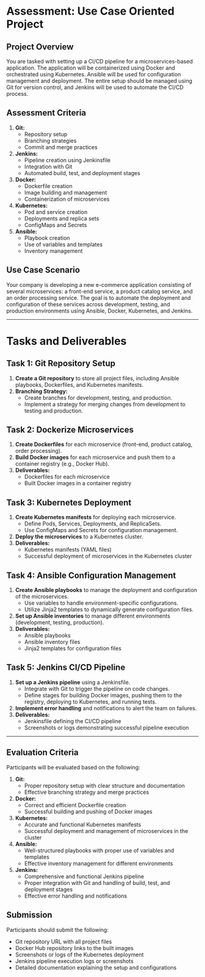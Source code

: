 # Assessment: Use Case Oriented Project
## Project Overview
You are tasked with setting up a CI/CD pipeline for a microservices-based application. The
application will be containerized using Docker and orchestrated using Kubernetes. Ansible
will be used for configuration management and deployment. The entire setup should be
managed using Git for version control, and Jenkins will be used to automate the CI/CD
process.

## Assessment Criteria
1. **Git:**
    + Repository setup
    + Branching strategies
    + Commit and merge practices
2. **Jenkins:**
    + Pipeline creation using Jenkinsfile
    + Integration with Git
    + Automated build, test, and deployment stages
3. **Docker:**
    + Dockerfile creation
    + Image building and management
    + Containerization of microservices
4. **Kubernetes:**
    + Pod and service creation
    + Deployments and replica sets
    + ConfigMaps and Secrets
5. **Ansible:**
    + Playbook creation
    + Use of variables and templates
    + Inventory management

## Use Case Scenario
Your company is developing a new e-commerce application consisting of several
microservices: a front-end service, a product catalog service, and an order processing
service. The goal is to automate the deployment and configuration of these services across
development, testing, and production environments using Ansible, Docker, Kubernetes, and
Jenkins.

---

# Tasks and Deliverables

## Task 1: Git Repository Setup
1. **Create a Git repository** to store all project files, including Ansible playbooks,
Dockerfiles, and Kubernetes manifests.
2. **Branching Strategy:**
    + Create branches for development, testing, and production.
    + Implement a strategy for merging changes from development to testing and
production.

## Task 2: Dockerize Microservices
1. **Create Dockerfiles** for each microservice (front-end, product catalog, order
processing).
2. **Build Docker images** for each microservice and push them to a container registry
(e.g., Docker Hub).
3. **Deliverables:**
    + Dockerfiles for each microservice
    + Built Docker images in a container registry

## Task 3: Kubernetes Deployment
1. **Create Kubernetes manifests** for deploying each microservice.
    + Define Pods, Services, Deployments, and ReplicaSets.
    + Use ConfigMaps and Secrets for configuration management.
2. **Deploy the microservices** to a Kubernetes cluster.
3. **Deliverables:**
    + Kubernetes manifests (YAML files)
    + Successful deployment of microservices in the Kubernetes cluster

## Task 4: Ansible Configuration Management
1. **Create Ansible playbooks** to manage the deployment and configuration of the
microservices.
    + Use variables to handle environment-specific configurations.
    + Utilize Jinja2 templates to dynamically generate configuration files.
2. **Set up Ansible inventories** to manage different environments (development,
testing, production).
3. **Deliverables:**
    + Ansible playbooks
    + Ansible inventory files
    + Jinja2 templates for configuration files

## Task 5: Jenkins CI/CD Pipeline
1. **Set up a Jenkins pipeline** using a Jenkinsfile.
    + Integrate with Git to trigger the pipeline on code changes.
    + Define stages for building Docker images, pushing them to the registry,
deploying to Kubernetes, and running tests.
2. **Implement error handling** and notifications to alert the team on failures.
3. **Deliverables:**
    + Jenkinsfile defining the CI/CD pipeline
    + Screenshots or logs demonstrating successful pipeline execution

---

## Evaluation Criteria
Participants will be evaluated based on the following:
1. **Git:**
    + Proper repository setup with clear structure and documentation
    + Effective branching strategy and merge practices
2. **Docker:**
    + Correct and efficient Dockerfile creation
    + Successful building and pushing of Docker images
3. **Kubernetes:**
    + Accurate and functional Kubernetes manifests
    + Successful deployment and management of microservices in the cluster
4. **Ansible:**
    + Well-structured playbooks with proper use of variables and templates
    + Effective inventory management for different environments
5. **Jenkins:**
    + Comprehensive and functional Jenkins pipeline
    + Proper integration with Git and handling of build, test, and deployment stages
    + Effective error handling and notifications

## Submission
Participants should submit the following:
+ Git repository URL with all project files
+ Docker Hub repository links to the built images
+ Screenshots or logs of the Kubernetes deployment
+ Jenkins pipeline execution logs or screenshots
+ Detailed documentation explaining the setup and configurations